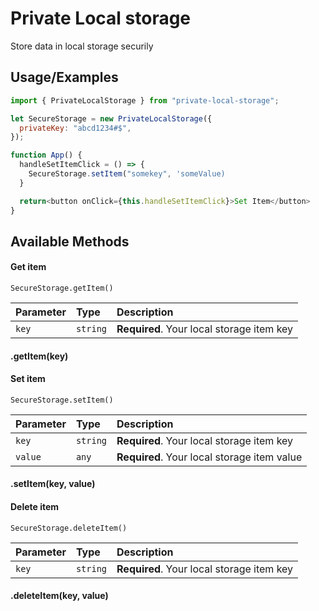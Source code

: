 # Private Local storage

Store data in local storage securily

## Usage/Examples

```javascript
import { PrivateLocalStorage } from "private-local-storage";

let SecureStorage = new PrivateLocalStorage({
  privateKey: "abcd1234#$",
});

function App() {
  handleSetItemClick = () => {
    SecureStorage.setItem("somekey", 'someValue)
  }

  return<button onClick={this.handleSetItemClick}>Set Item</button>
}
```

## Available Methods

#### Get item

```http
SecureStorage.getItem()
```

| Parameter | Type     | Description                               |
| :-------- | :------- | :---------------------------------------- |
| `key`     | `string` | **Required**. Your local storage item key |

#### .getItem(key)

#### Set item

```http
SecureStorage.setItem()
```

| Parameter | Type     | Description                                 |
| :-------- | :------- | :------------------------------------------ |
| `key`     | `string` | **Required**. Your local storage item key   |
| `value`   | `any`    | **Required**. Your local storage item value |

#### .setItem(key, value)

#### Delete item

```http
SecureStorage.deleteItem()
```

| Parameter | Type     | Description                               |
| :-------- | :------- | :---------------------------------------- |
| `key`     | `string` | **Required**. Your local storage item key |

#### .deleteItem(key, value)
